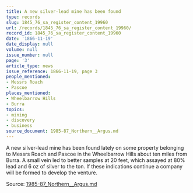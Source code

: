 ```yaml
---
title: A new silver-lead mine has been found
type: records
slug: 1845_76_sa_register_content_19960
url: /records/1845_76_sa_register_content_19960/
record_id: 1845_76_sa_register_content_19960
date: '1866-11-19'
date_display: null
volume: null
issue_number: null
page: '3'
article_type: news
issue_reference: 1866-11-19, page 3
people_mentioned:
- Messrs Roach
- Pascoe
places_mentioned:
- Wheelbarrow Hills
- Burra
topics:
- mining
- discovery
- business
source_document: 1985-87_Northern__Argus.md
---
```


A new silver-lead mine has been found lately on some property belonging to Messrs Roach and Pascoe in the Wheelbarrow Hills about ten miles from Burra.  A small vein led to better samples at 20 feet, which assayed at 80% lead and 6 oz of silver to the ton.  If these indications continue a company will be formed to develop the venture.

Source: [1985-87_Northern__Argus.md](/downloads/markdown/1985-87_Northern__Argus.md)
